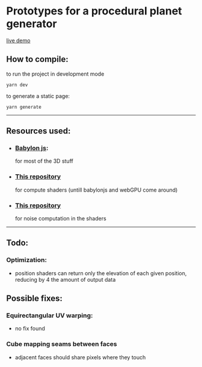 # Prototypes for a procedural planet generator
[live demo](https://tomm2000.github.io/StarForge-Prototypes/)

## How to compile:
to run the project in development mode
```
yarn dev
```
to generate a static page:
```
yarn generate
```

---

## Resources used:
- ### [Babylon js](https://www.babylonjs.com/):
  for most of the 3D stuff
- ### [This repository](https://github.com/DanRuta/GPGPU)
  for compute shaders (untill babylonjs and webGPU come around)
- ### [This repository](https://github.com/stegu/psrdnoise/)
  for noise computation in the shaders

---

## Todo:
### Optimization:
- position shaders can return only the elevation of each given position, reducing by 4 the amount of output data

## Possible fixes:
### Equirectangular UV warping:
- no fix found
### Cube mapping seams between faces
- adjacent faces should share pixels where they touch